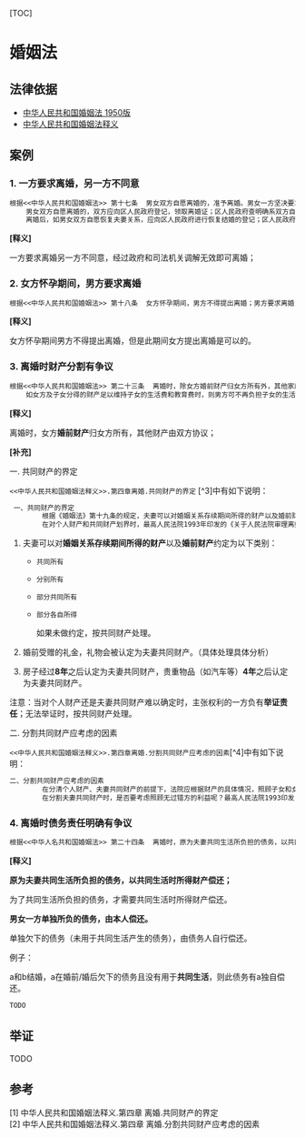 [TOC]

# 婚姻法



## 法律依据

- [中华人民共和国婚姻法 1950版](res/中华人民共和国婚姻法.pdf)
- [中华人民共和国婚姻法释义](http://www.npc.gov.cn/npc/c2198/200207/f97252d933224e0187bea54fdfb9ab94.shtml)



## 案例

### 1. 一方要求离婚，另一方不同意

```txt
根据<<中华人民共和国婚姻法>> 第十七条  男女双方自愿离婚的，准予离婚。男女一方坚决要求离婚的，经区人民政府和司法机关调解无效时，亦准予离婚。 
    男女双方自愿离婚的，双方应向区人民政府登记，领取离婚证；区人民政府查明确系双方自愿并对子女和财产问题确有适当处理时，应即发给离婚证。男女一方坚决要求离婚的，得由区人民政府进行调解；如调解无效时，应即转报县或市人民法院处理；区人民政府并不得阻止或妨碍男女任何一方向县或市人民法院申诉。县或市人民法院对离婚案件，也应首先进行调解；如调解无效时，即行判决。 
    离婚后，如男女双方自愿恢复夫妻关系，应向区人民政府进行恢复结婚的登记；区人民政府应予以登记，并发给恢复结婚证。 
```

**[释义]**

一方要求离婚另一方不同意，经过政府和司法机关调解无效即可离婚；

### 2. 女方怀孕期间，男方要求离婚

```txt
根据<<中华人民共和国婚姻法>> 第十八条  女方怀孕期间，男方不得提出离婚；男方要求离婚，须于女方分娩一年后，始得提出。但女方提出离婚的，不在此限。 
```

**[释义]**

女方怀孕期间男方不得提出离婚，但是此期间女方提出离婚是可以的。

### 3. 离婚时财产分割有争议

```txt
根据<<中华人民共和国婚姻法>> 第二十三条  离婚时，除女方婚前财产归女方所有外，其他家庭财产如何处理，由双方协议；协议不成时，由人民法院根据家庭财产具体情况、照顾女方及子女利益和有利发展生产的原则判决。 
    如女方及子女分得的财产足以维持子女的生活费和教育费时，则男方可不再负担子女的生活费和教育费。 
```

**[释义]**

离婚时，女方**婚前财产**归女方所有，其他财产由双方协议；

**[补充]**

一. 共同财产的界定

`<<中华人民共和国婚姻法释义>>.第四章离婚.共同财产的界定` [^3]中有如下说明：

```txt
 一、共同财产的界定
        根据《婚姻法》第十九条的规定，夫妻可以对婚姻关系存续期间所得的财产以及婚前财产的归属作出约定--或为共同所有、或为分别所有、或部分共同所有、或部分各自所有。如果夫妻双方约定实行分别财产制，则财产归属较为明晰，发生纠纷时关键在于举证，当对个人财产还是夫妻共同财产难以确定时，主张权利的一方负有举证责任，当事人举不出有力证据，法院又无法查实的，一般按夫妻共同财产处理。如果夫妻双方未对婚姻关系存续期间所得的财产以及婚前财产作出约定，则除本法第十八条规定的财产以外，为夫妻共同财产，按本条的规定进行分割。如果夫妻双方约定婚姻关系存续期间以及婚前财产均为夫妻共同财产，则离婚时可以分割的财产不仅包括婚后所得财产，还包括夫妻双方的个人婚前财产。如果夫妻双方对婚姻关系存续期间所得的财产以及婚前财产约定部分归各自所有部分归共同所有，在离婚分割财产时，首先要根据夫妻双方的约定界定个人财产和共同财产的范围，然后再对共同财产进行分割。
        在对个人财产和共同财产划界时，最高人民法院1993年印发的《关于人民法院审理离婚案件处理财产分割问题的若干具体意见》中规定了以下几种特殊情况：（1）在婚姻关系存续期间，复员、转业军人所得的复员费、转业费，结婚时间十年以上的，应按夫妻共同财产分割。复员军人从部队带回的医药补助费和回乡生产补助费，应归本人所有。（2）夫妻分居两地分别管理、使用的婚后所得财产，应认定为夫妻共同财产。在分割财产时，各自分别管理、使用的财产归各自所有。双方所分财产相差悬殊的，差额部分由多得财产的一方以差额相当的财产抵偿另一方。（3）已登记结婚，尚未共同生活，一方或双方受赠的礼金、礼物应认定为夫妻共同财产，具体处理时，应考虑财产来源、数量等情况合理分割。各自出资购置、各自使用的财物，原则上归各自所有。（4）一方婚前个人所有的财产，婚后由双方共同使用、经营、管理的，房屋和其他价值较大的生产资料经过八年，贵重的生活资料经过四年可视为夫妻共同财产。并且婚前个人财产在婚后共同生活中自然毁损、消耗、灭失，离婚时一方要求以夫妻共同财产抵偿的，不予支持。可以看出，第一项、第四项都是典型的个人财产转化为夫妻共同财产的情形。需要说明的是以上为最高人民法院针对1980年婚姻法作出的司法解释，婚姻法修正案生效后，原有的司法解释若同新的法律条文相抵触，应作出相应调整。
```

1. 夫妻可以对**婚姻关系存续期间所得的财产**以及**婚前财产**约定为以下类别：

   - `共同所有`

   - `分别所有`

   - `部分共同所有`

   - `部分各自所得`

     如果未做约定，按共同财产处理。

2. 婚前受赠的礼金，礼物会被认定为夫妻共同财产。（具体处理具体分析）

3. 房子经过**8年**之后认定为夫妻共同财产，贵重物品（如汽车等）**4年**之后认定为夫妻共同财产。

注意：当对个人财产还是夫妻共同财产难以确定时，主张权利的一方负有**举证责任**；无法举证时，按共同财产处理。

二. 分割共同财产应考虑的因素

`<<中华人民共和国婚姻法释义>>.第四章离婚.分割共同财产应考虑的因素`[^4]中有如下说明：

```txt
二、分割共同财产应考虑的因素
        在分清个人财产、夫妻共同财产的前提下，法院应根据财产的具体情况，照顾子女和女方权益的原则，公平公正地分割共同财产。原1980年婚姻法对此项规定的表述是照顾女方和子女的权益。在大多数情况下，夫妻离婚，家庭成员中未成年子女恐怕是不幸婚姻的最大受害者。因此婚姻法修改中特别强调了对子女权益的保障，将其作为分割夫妻共同财产时优先考虑的因素，将原条文中“女方权益”和“子女权益”的先后位置作了调换，修改为“协议不成时，由人民法院根据财产的具体情况，照顾子女和女方权益的原则判决”。
        在分割夫妻共同财产时，是否要考虑照顾无过错方的利益呢？最高人民法院1993印发《关于人民法院审理离婚案件处理财产分割问题的若干意见》中规定，人民法院审理离婚案件对夫妻共同财产的处理，应坚持照顾无过错方的原则。但根据本法的规定，在夫妻共同财产分割时，法院考虑的因素仅是子女权益和女方权益，不涉及过错或无过错的因素。但为了体现公平，照顾无过错方的利益，本法第四十六条规定了离婚损害赔偿制度--有下列情形之一，导致离婚的，无过错方有权请求损害赔偿：（一）重婚的；（二）有配偶者与他人同居的；（三）实施家庭暴力的；（四）虐待、遗弃家庭成员的。离婚过错赔偿方式分为两类：一是在夫妻共同财产分割中，向无过错方多分财产，这是当前审判实践的做法；二是在夫妻财产归各自所有、或共有财产不足以补偿的情况下，过错方以自己的财产向无过错方作出补偿。本法并未采取离婚时分割共同财产的过错原则，也就是说在共同财产分割中不考虑引起离婚的个人责任，而是采取离婚过错赔偿原则，无过错方有权请求赔偿损失。
```



### 4. 离婚时债务责任明确有争议

```txt
根据<<中华人名共和国婚姻法>> 第二十四条  离婚时，原为夫妻共同生活所负担的债务，以共同生活时所得财产偿还；如无共同生活时所得财产或共同生活时所得财产不足清偿时，由男方清偿。男女一方单独所负的债务，由本人偿还。 
```

**[释义]**

**原为夫妻共同生活所负担的债务，以共同生活时所得财产偿还；**

为了共同生活所负担的债务，才需要共同生活时所得财产偿还。

**男女一方单独所负的债务，由本人偿还。**

单独欠下的债务（未用于共同生活产生的债务），由债务人自行偿还。

例子：

a和b结婚，a在婚前/婚后欠下的债务且没有用于**共同生活**，则此债务有a独自偿还。

```txt
TODO
```



## 举证

TODO



## 参考

<div id="ref1">[1] 中华人民共和国婚姻法释义.第四章 离婚.共同财产的界定</div>

<div id="ref2">[2] 中华人民共和国婚姻法释义.第四章 离婚.分割共同财产应考虑的因素</div>

